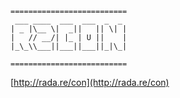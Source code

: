
	==========================
	 ___ ____  ___  ___  _  _
	| _ |\__ \|  _||   || \| |
	|   // __/| |_ | U ||    |
	|_\_\\___||___||___||_|\_|

	==========================

[http://rada.re/con](http://rada.re/con)
